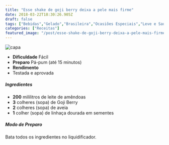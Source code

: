 ```yaml
---
title: "Esse shake de goji berry deixa a pele mais firme"
date: 2018-03-22T18:30:26.905Z
draft: false
tags: ["Bebidas","Gelado","Brasileira","Ocasiões Especiais","Leve e Saudável"]
categories: ["Receitas"]
featured_image: "/post/esse-shake-de-goji-berry-deixa-a-pele-mais-firme.e833fc2f.jpg"
---
```


![capa](/post/esse-shake-de-goji-berry-deixa-a-pele-mais-firme.e833fc2f.jpg)

*   **Dificuldade** Fácil
*   **Preparo** Pá-pum (até 15 minutos)
*   **Rendimento**
*   Testada e aprovada
    

##### Ingredientes

*   **200** mililitros de leite de amêndoas
*   **3** colheres (sopa) de Goji Berry
*   **2** colheres (sopa) de aveia
*   **1** colher (sopa) de linhaça dourada em sementes

##### Modo de Preparo

Bata todos os ingredientes no liquidificador.
